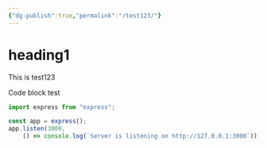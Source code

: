 ```yaml
---
{"dg-publish":true,"permalink":"/test123/"}
---
```



# heading1

This is test123

Code block test

```js title:index.js
import express from "express";

const app = express();
app.listen(3000,
	() => console.log(`Server is listening on http://127.0.0.1:3000`));
```

